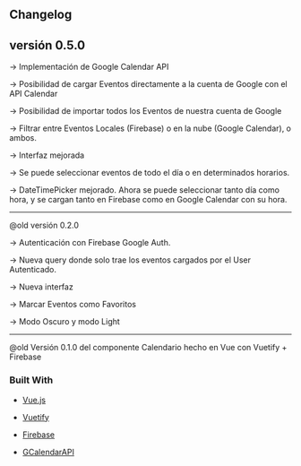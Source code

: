 <!-- CALENDARIO VUE + VUETIFY + FIREBASE + GOOGLE CALENDAR API -->
## Changelog

## versión 0.5.0
<p>-> Implementación de Google Calendar API</p>
<p>-> Posibilidad de cargar Eventos directamente a la cuenta de Google con el API Calendar</p>
<p>-> Posibilidad de importar todos los Eventos de nuestra cuenta de Google</p>
<p>-> Filtrar entre Eventos Locales (Firebase) o en la nube (Google Calendar), o ambos.</p>
<p>-> Interfaz mejorada</p>
<p>-> Se puede seleccionar eventos de todo el día o en determinados horarios.</p>
<p>-> DateTimePicker mejorado. Ahora se puede seleccionar tanto día como hora, y se cargan tanto en Firebase como en Google Calendar con su hora.</p>
<hr>

@old versión 0.2.0 
<p>-> Autenticación con Firebase Google Auth.</p>
<p>-> Nueva query donde solo trae los eventos cargados por el User Autenticado.</p>
<p>-> Nueva interfaz</p>
<p>-> Marcar Eventos como Favoritos</p>
<p>-> Modo Oscuro y modo Light</p>
<hr>

<p>@old Versión 0.1.0 del componente Calendario hecho en Vue con Vuetify + Firebase</p>


### Built With

* [Vue.js](https://vuejs.org/)

* [Vuetify](https://vuetifyjs.com/)

* [Firebase](https://firebase.google.com/)

* [GCalendarAPI](https://developers.google.com/calendar/api)


